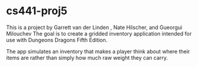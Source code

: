 # cs441-proj5
This is a project by Garrett van der Linden , Nate Hilscher, and Gueorgui Milouchev
The goal is to create a gridded inventory application intended for use with Dungeons
Dragons Fifth Edition.

The app simulates an inventory that makes a player think about where their items are
rather than simply how much raw weight they can carry. 
